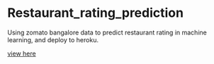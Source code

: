# Restaurant_rating_prediction
Using zomato bangalore data to predict restaurant rating in machine learning, and deploy to heroku.

[view here]( 'https://restaurant-rating-prediction.herokuapp.com/')
